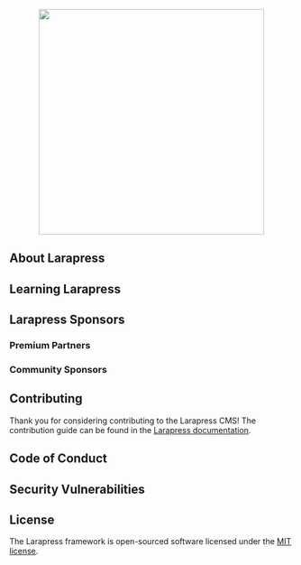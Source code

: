 <p align="center"><img src="https://drive.google.com/uc?export=view&id=15BXsKkFiu1pUzomXWK7fSt-HG-rft3Qi" width="400"></p>

## About Larapress



## Learning Larapress



## Larapress Sponsors



### Premium Partners



### Community Sponsors



## Contributing

Thank you for considering contributing to the Larapress CMS! The contribution guide can be found in the [Larapress documentation](https://Larapress.com/docs/contributions).

## Code of Conduct



## Security Vulnerabilities



## License

The Larapress framework is open-sourced software licensed under the [MIT license](https://opensource.org/licenses/MIT).
